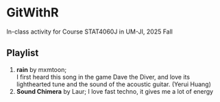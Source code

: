 # GitWithR
In-class activity for Course STAT4060J in UM-JI, 2025 Fall

## Playlist
1. **rain** by mxmtoon;  
I first heard this song in the game Dave the Diver, and love its lighthearted tune and the sound of the acoustic guitar. (Yerui Huang)
2. **Sound Chimera** by Laur;
I love fast techno, it gives me a lot of energy
